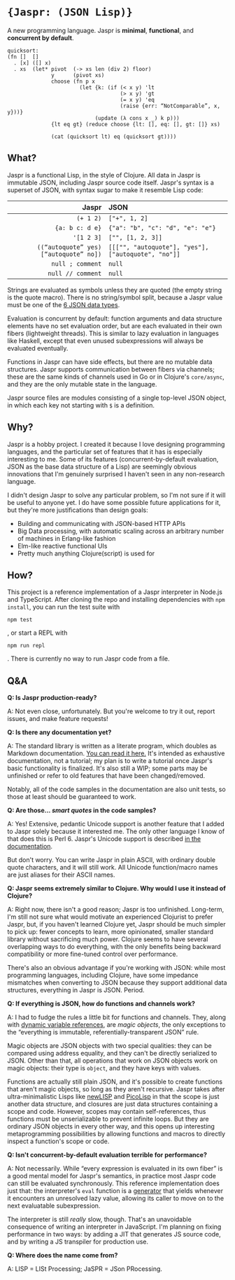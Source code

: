 `{Jaspr: (JSON Lisp)}`
======================

A new programming language. Jaspr is **minimal**, **functional**, and **concurrent by default**.

```jaspr
quicksort:
(fn []  []
  . [x] ([] x)
  . xs  (let* pivot  (-> xs len (div 2) floor)
              y      (pivot xs)
              choose (fn p x
                       (let {k: (if (< x y) 'lt
                                    (> x y) 'gt
                                    (= x y) 'eq
                                    (raise {err: “NotComparable”, x, y}))}
                            (update (λ cons x _) k p)))
              {lt eq gt} (reduce choose {lt: [], eq: [], gt: []} xs)

              (cat (quicksort lt) eq (quicksort gt))))
```

What?
-----

Jaspr is a functional Lisp, in the style of Clojure. All data in Jaspr is immutable JSON, including Jaspr source code itself. Jaspr's syntax is a superset of JSON, with syntax sugar to make it resemble Lisp code:

| Jaspr | JSON |
|------:|:-----|
| `(+ 1 2)` | `["+", 1, 2]` |
| `{a: b c: d e}` | `{"a": "b", "c": "d", "e": "e"}` |
| `'[1 2 3]` | `["", [1, 2, 3]]` |
| `((“autoquote” yes) [“autoquote” no])` | `[[["", "autoquote"], "yes"], ["autoquote", "no"]]` |
| `null ; comment` | `null` |
| `null // comment` | `null` |

Strings are evaluated as symbols unless they are quoted (the empty string is the quote macro). There is no string/symbol split, because a Jaspr value must be one of the [6 JSON data types][json].

Evaluation is concurrent by default: function arguments and data structure elements have no set evaluation order, but are each evaluated in their own fibers (lightweight threads). This is similar to lazy evaluation in languages like Haskell, except that even unused subexpressions will always be evaluated eventually.

Functions in Jaspr can have side effects, but there are no mutable data structures. Jaspr supports communication between fibers via channels; these are the same kinds of channels used in Go or in Clojure's `core/async`, and they are the only mutable state in the language.

Jaspr source files are modules consisting of a single top-level JSON object, in which each key not starting with `$` is a definition.

[json]: http://json.org/

Why?
----

Jaspr is a hobby project. I created it because I love designing programming languages, and the particular set of features that it has is especially interesting to me. Some of its features (concurrent-by-default evaluation, JSON as the base data structure of a Lisp) are seemingly obvious innovations that I'm genuinely surprised I haven't seen in any non-research language.

I didn't design Jaspr to solve any particular problem, so I'm not sure if it will be useful to anyone yet. I do have some possible future applications for it, but they're more justifications than design goals:

* Building and communicating with JSON-based HTTP APIs
* Big Data processing, with automatic scaling across an arbitrary number of machines in Erlang-like fashion
* Elm-like reactive functional UIs
* Pretty much anything Clojure(script) is used for

How?
----

This project is a reference implementation of a Jaspr interpreter in Node.js and TypeScript. After cloning the repo and installing dependencies with `npm install`, you can run the test suite with

    npm test

, or start a REPL with

    npm run repl

. There is currently no way to run Jaspr code from a file.

Q&A
---

**Q: Is Jaspr production-ready?**

A: Not even close, unfortunately. But you're welcome to try it out, report issues, and make feature requests!

**Q: Is there any documentation yet?**

A: The standard library is written as a literate program, which doubles as Markdown documentation. [You can read it here.][stdlib] It's intended as exhaustive documentation, not a tutorial; my plan is to write a tutorial once Jaspr's basic functionality is finalized. It's also still a WIP; some parts may be unfinished or refer to old features that have been changed/removed.

Notably, all of the code samples in the documentation are also unit tests, so those at least should be guaranteed to work.

[stdlib]: https://github.com/ar-nelson/jaspr/blob/master/jaspr/jaspr.jaspr.md

**Q: Are those... _smart quotes_ in the code samples?**

A: Yes! Extensive, pedantic Unicode support is another feature that I added to Jaspr solely because it interested me. The only other language I know of that does this is Perl 6. Jaspr's Unicode support is described [in the documentation][unicode].

But don't worry. You can write Jaspr in plain ASCII, with ordinary double quote characters, and it will still work. All Unicode function/macro names are just aliases for their ASCII names.

[unicode]: https://github.com/ar-nelson/jaspr/blob/master/jaspr/syntax.jaspr.md#unicode

**Q: Jaspr seems extremely similar to Clojure. Why would I use it instead of Clojure?**

A: Right now, there isn't a good reason; Jaspr is too unfinished. Long-term, I'm still not sure what would motivate an experienced Clojurist to prefer Jaspr, but, if you haven't learned Clojure yet, Jaspr should be much simpler to pick up: fewer concepts to learn, more opinionated, smaller standard library without sacrificing much power. Clojure seems to have several overlapping ways to do everything, with the only benefits being backward compatibility or more fine-tuned control over performance.

There's also an obvious advantage if you're working with JSON: while most programming languages, including Clojure, have some impedance mismatches when converting to JSON because they support additional data structures, everything in Jaspr is JSON. Period.

**Q: If everything is JSON, how do functions and channels work?**

A: I had to fudge the rules a little bit for functions and channels. They, along with [dynamic variable references][dynamic], are _magic objects_, the only exceptions to the “everything is immutable, referentially-transparent JSON” rule.

Magic objects are JSON objects with two special qualities: they can be compared using address equality, and they can't be directly serialized to JSON. Other than that, all operations that work on JSON objects work on magic objects: their type is `object`, and they have keys with values.

Functions are actually still plain JSON, and it's possible to create functions that aren't magic objects, so long as they aren't recursive. Jaspr takes after ultra-minimalistic Lisps like [newLISP][newlisp] and [PicoLisp][picolisp] in that the scope is just another data structure, and closures are just data structures containing a scope and code. However, scopes may contain self-references, thus functions must be unserializable to prevent infinite loops. But they are ordinary JSON objects in every other way, and this opens up interesting metaprogramming possibilities by allowing functions and macros to directly inspect a function's scope or code.

[dynamic]: https://github.com/ar-nelson/jaspr/blob/master/jaspr/data-types.jaspr.md#dynamic-variables
[newlisp]: http://www.newlisp.org/
[picolisp]: https://picolisp.com/

**Q: Isn't concurrent-by-default evaluation terrible for performance?**

A: Not necessarily. While “every expression is evaluated in its own fiber” is a good mental model for Jaspr's semantics, in practice most Jaspr code can still be evaluated synchronously. This reference implementation does just that: the interpreter's `eval` function is a [generator][generator] that yields whenever it encounters an unresolved lazy value, allowing its caller to move on to the next evaluatable subexpression.

The interpreter is still *really* slow, though. That's an unavoidable consequence of writing an interpreter in JavaScript. I'm planning on fixing performance in two ways: by adding a JIT that generates JS source code, and by writing a JS transpiler for production use.

[generator]: https://developer.mozilla.org/en-US/docs/Web/JavaScript/Guide/Iterators_and_Generators

**Q: Where does the name come from?**

A: LISP = LISt Processing; JaSPR = JSon PRocessing.
